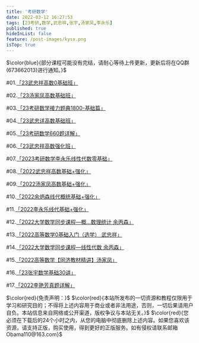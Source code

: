 ```yaml
---
title: '考研数学'
date: 2022-03-12 16:27:53
tags: [23考研,数学,武忠祥,张宇,汤家凤,李永乐]
published: true
hideInList: false
feature: /post-images/kysx.png
isTop: true
---
```

$\color{blue}{部分课程可能没有完结，请耐心等待上传更新，更新后将在QQ群(673662013)进行通知。}$

#01.[「23武忠祥高数0基础班」](https://www.aliyundrive.com/s/wTSfKPUxfq9)

#02.[「23汤家凤高数基础班」](https://www.aliyundrive.com/s/kMwnR2vRKo9)

#03.[「23考研数学接力题典1800-基础篇」](https://www.aliyundrive.com/s/MFCP1VXF4Fw)

#04.[「23武忠详高数基础班」](https://www.aliyundrive.com/s/SN9XUmjGS29)

#05.[「23考研数学660题详解」](https://www.aliyundrive.com/s/5mbABneihUQ)

#06.[「23武忠祥高数强化班」](https://www.aliyundrive.com/s/imX5HUJ8Z3Q)

#07.[「2023考研数学李永乐线性代数零基础」](https://www.aliyundrive.com/s/SxDaNTgDf6o)

#08.[「2022武忠祥高数基础+强化」](https://www.aliyundrive.com/s/Z8gNM1qxwuM)

#09.[「2022汤家凤高数基础+强化」](https://www.aliyundrive.com/s/ASCZwB2cF6T)

#10.[「2022余炳森线代概统基础+强化」](https://www.aliyundrive.com/s/sjuX2Bcnw3Y)

#11.[「2022李永乐线代基础+强化」](https://www.aliyundrive.com/s/a9k7XqLnKyA)

#12.[「2022大学数学同步课程—概...数理统计 余丙森」](https://www.aliyundrive.com/s/agpiB2vauk2)

#13.[「2022高等数学0基础入门（选学） 武忠祥」](https://www.aliyundrive.com/s/AAn4Zr6gtsr)

#14.[「2022大学数学同步课程—线性代数 余丙森」](https://www.aliyundrive.com/s/mjg8aEi3Nr8)

#15.[「2022高等数学【同济教材精讲】汤家凤」](https://www.aliyundrive.com/s/apBgkELDP5g)

#16.[「23张宇数学基础30讲」](https://www.aliyundrive.com/s/z12Sybs32PW)

#17.[「2022李艳芳真题详解」](https://www.aliyundrive.com/s/df7Mv63SxZs)

$\color{red}{免责声明：}$
$\color{red}{本站所发布的一切资源和教程仅限用于学习和研究目的；不得将上述内容用于商业或者非法用途，否则，一切后果请用户自负。本站信息来自网络或公开渠道，版权争议与本站无关。}$
$\color{red}{您必须在下载后的24个小时之内，从您的电脑中彻底删除上述内容。如果您喜欢该资源，请支持正版，购买使用，得到更好的正版服务。如有侵权请联系邮箱Obama110@163.com}$